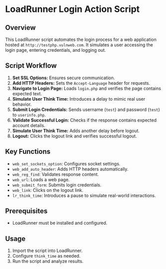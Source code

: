 # LoadRunner Login Action Script

## Overview
This LoadRunner script automates the login process for a web application hosted at `http://testphp.vulnweb.com`. It simulates a user accessing the login page, entering credentials, and logging out.

## Script Workflow
1. **Set SSL Options:** Ensures secure communication.
2. **Add HTTP Headers:** Sets the `Accept-Language` header for requests.
3. **Navigate to Login Page:** Loads `login.php` and verifies the page contains expected text.
4. **Simulate User Think Time:** Introduces a delay to mimic real user behavior.
5. **Submit Login Credentials:** Sends username (`test`) and password (`test`) to `userinfo.php`.
6. **Validate Successful Login:** Checks if the response contains expected account details.
7. **Simulate User Think Time:** Adds another delay before logout.
8. **Logout:** Clicks the logout link and verifies successful logout.

## Key Functions
- `web_set_sockets_option`: Configures socket settings.
- `web_add_auto_header`: Adds HTTP headers automatically.
- `web_reg_find`: Validates response content.
- `web_url`: Loads a web page.
- `web_submit_form`: Submits login credentials.
- `web_link`: Clicks on the logout link.
- `lr_think_time`: Introduces a pause to simulate real-world interactions.

## Prerequisites
- LoadRunner must be installed and configured.

## Usage
1. Import the script into LoadRunner.
2. Configure `think_time` as needed.
3. Run the script and analyze results.
